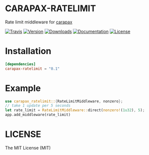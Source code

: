 # CARAPAX-RATELIMIT

Rate limit middleware for [carapax](https://github.com/tg-rs/carapax)

[![Travis](https://img.shields.io/travis/tg-rs/carapax-ratelimit.svg?style=flat-square)](https://travis-ci.org/tg-rs/carapax-ratelimit)
[![Version](https://img.shields.io/crates/v/carapax-ratelimit.svg?style=flat-square)](https://crates.io/crates/carapax-ratelimit)
[![Downloads](https://img.shields.io/crates/d/carapax-ratelimit.svg?style=flat-square)](https://crates.io/crates/carapax-ratelimit)
[![Documentation](https://img.shields.io/badge/docs-API-brightgreen.svg?style=flat-square)](https://docs.rs/carapax-ratelimit/)
[![License](https://img.shields.io/crates/l/carapax-ratelimit.svg?style=flat-square)](./LICENSE)

# Installation

```toml
[dependencies]
carapax-ratelimit = "0.1"
```

# Example

```rust
use carapax_ratelimit::{RateLimitMiddleware, nonzero};
// take 1 update per 5 seconds
let rate_limit = RateLimitMiddleware::direct(nonzero!(1u32), 5);
app.add_middleware(rate_limit)
```

# LICENSE

The MIT License (MIT)
